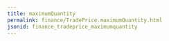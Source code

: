 ```yaml
---
title: maximumQuantity
permalink: finance/TradePrice.maximumQuantity.html
jsonid: finance_tradeprice_maximumquantity
---
```

